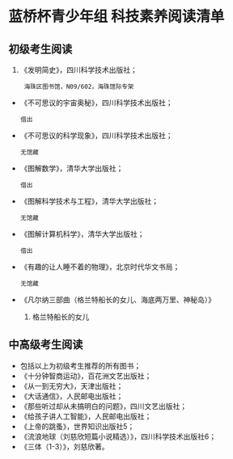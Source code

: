 # 蓝桥杯青少年组 科技素养阅读清单

## 初级考生阅读

1. 《发明简史》，四川科学技术出版社；

   ` 海珠区图书馆，N09/602，海珠馆际专架`

- 《不可思议的宇宙奥秘》，四川科学技术出版社；

  `借出`

- 《不可思议的科学现象》，四川科学技术出版社；

  `无馆藏`

- 《图解数学》，清华大学出版社；

  `借出`

- 《图解科学技术与工程》，清华大学出版社；

  `无馆藏`

- 《图解计算机科学》，清华大学出版社；

  `借出`

- 《有趣的让人睡不着的物理》，北京时代华文书局；

  `无馆藏`

- 《凡尔纳三部曲（格兰特船长的女儿、海底两万里、神秘岛）》

  1. 格兰特船长的女儿

## 中高级考生阅读

- 包括以上为初级考生推荐的所有图书；
- 《十分钟智商运动》，百花洲文艺出版社；
- 《从一到无穷大》，天津出版社；
- 《大话通信》，人民邮电出版社；
- 《那些听过却从未搞明白的问题》，四川文艺出版社；
- 《给孩子讲人工智能》，人民邮电出版社；
- 《上帝的跳蚤》，世界知识出版社5；
- 《流浪地球（刘慈欣短篇小说精选）》，四川科学技术出版社6；
- 《三体（1-3）》，刘慈欣著。
